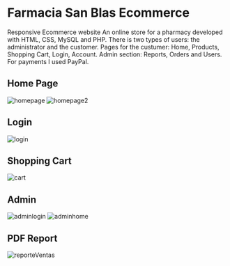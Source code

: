 # Farmacia San Blas Ecommerce

Responsive Ecommerce website
An online store for a pharmacy developed with HTML, CSS, MySQL and PHP.
There is two types of users: the administrator and the customer. 
Pages for the custumer: Home, Products, Shopping Cart, Login, Account. 
Admin section: Reports, Orders and Users.
For payments I used PayPal.

## Home Page
![homepage](https://user-images.githubusercontent.com/90331404/132567762-baac705e-b5b1-4108-b964-42d2cc0ff96e.png)
![homepage2](https://user-images.githubusercontent.com/90331404/132567914-9aa6693f-73be-438c-b2c0-3b95b141e571.png)

## Login
![login](https://user-images.githubusercontent.com/90331404/132568195-69cbf212-4973-404d-a02b-8056704eed27.png)

## Shopping Cart
![cart](https://user-images.githubusercontent.com/90331404/132568066-a85fefa9-5a36-4f02-9e49-8e85b7a741a9.png)

## Admin
![adminlogin](https://user-images.githubusercontent.com/90331404/132568398-f1a52b5e-3fff-4ed5-b4d3-6da01f0dc5de.png)
![adminhome](https://user-images.githubusercontent.com/90331404/132568400-c1f377ae-e807-47e8-abc2-481a86b9cbc8.png)

## PDF Report
![reporteVentas](https://user-images.githubusercontent.com/90331404/132568505-b13d9b36-d3ba-4465-b4b8-fa64def1d713.png)
